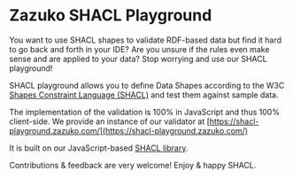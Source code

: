 # Zazuko SHACL Playground

You want to use SHACL shapes to validate RDF-based data but find it hard to go back and forth in your IDE? Are you unsure if the rules even make sense and are applied to your data? Stop worrying and use our SHACL playground!

SHACL playground allows you to define Data Shapes according to the W3C [Shapes Constraint Language (SHACL)](https://www.w3.org/TR/shacl/) and test them against sample data.

The implementation of the validation is 100% in JavaScript and thus 100% client-side. We provide an instance of our validator at [https://shacl-playground.zazuko.com/](https://shacl-playground.zazuko.com/)

It is built on our JavaScript-based [SHACL library](https://github.com/zazuko/rdf-validate-shacl).

Contributions & feedback are very welcome! Enjoy & happy SHACL.
